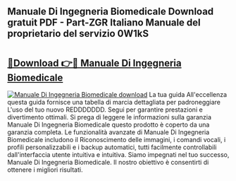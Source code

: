 ## Manuale Di Ingegneria Biomedicale Download gratuit PDF - Part-ZGR Italiano Manuale del proprietario del servizio 0W1kS

# <h2><a href="http://dfbkviw.blite.top/?on=Manuale+Di+Ingegneria+Biomedicale">🔗Download 👉🔴 Manuale Di Ingegneria Biomedicale</a></h2>

[![Manuale Di Ingegneria Biomedicale download](https://i.imgur.com/lujVjoI.png)](http://dfbkviw.blite.top/?on=Manuale+Di+Ingegneria+Biomedicale)
La tua guida All'eccellenza questa guida fornisce una tabella di marcia dettagliata per padroneggiare L'uso del tuo nuovo REDDDDDDD. Segui per garantire prestazioni e divertimento ottimali. Si prega di leggere le informazioni sulla garanzia Manuale Di Ingegneria Biomedicale questo prodotto è coperto da una garanzia completa. Le funzionalità avanzate di Manuale Di Ingegneria Biomedicale includono il Riconoscimento delle immagini, i comandi vocali, i profili personalizzabili e i backup automatici, tutti facilmente controllabili dall'interfaccia utente intuitiva e intuitiva. Siamo impegnati nel tuo successo, Manuale Di Ingegneria Biomedicale. Il nostro obiettivo è consentirti di ottenere i migliori risultati.
